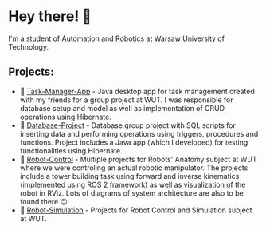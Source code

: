 # Hey there! 👋  
I'm a student of Automation and Robotics at Warsaw University of Technology.  

## Projects:
- 📌 [Task-Manager-App](https://github.com/ZojaHordynska/Task-Manager-App) - Java desktop app for task management created with my friends for a group project at WUT. I was responsible for database setup and model as well as implementation of CRUD operations using Hibernate.
- 📌 [Database-Project](https://github.com/ZojaHordynska/Database-Project) - Database group project with SQL scripts for inserting data and performing operations using triggers, procedures and functions. Project includes a Java app (which I developed) for testing functionalities using Hibernate.
- 📌 [Robot-Control](https://github.com/ZojaHordynska/Robot-Control) - Multiple projects for Robots' Anatomy subject at WUT where we were controling an actual robotic manipulator. The projects include a tower building task using forward and inverse kinematics (implemented using ROS 2 framework) as well as visualization of the robot in RViz. Lots of diagrams of system architecture are also to be found there 😉
- 📌 [Robot-Simulation](https://github.com/ZojaHordynska/Robot-Simulation) - Projects for Robot Control and Simulation subject at WUT. 

